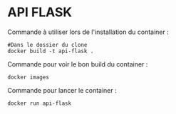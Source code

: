 # API FLASK

Commande à utiliser lors de l'installation du container : 
```shell
#Dans le dossier du clone
docker build -t api-flask .
```

Commande pour voir le bon build du container : 
```shell
docker images
```

Commande pour lancer le container :
```shell
docker run api-flask
```